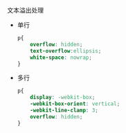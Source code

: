 文本溢出处理

+ 单行

    ```css
    p{
        overflow: hidden; 
        text-overflow:ellipsis; 
        white-space: nowrap; 
    }
    ```

+ 多行

    ```css
    p{
        display: -webkit-box; 
        -webkit-box-orient: vertical; 
        -webkit-line-clamp: 3; 
        overflow: hidden;
    }
    ```

    